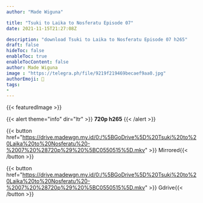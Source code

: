 ```yaml
---
author: "Made Wiguna"

title: "Tsuki to Laika to Nosferatu Episode 07"
date: 2021-11-15T21:27:08Z

description: "download Tsuki to Laika to Nosferatu Episode 07 h265"
draft: false
hideToc: false
enableToc: true
enableTocContent: false
author: Made Wiguna
image : "https://telegra.ph/file/9219f219469becaef9aa0.jpg"
authorEmoji: 👻
tags: 
- 
---
```


{{< featuredImage >}}




{{< alert theme="info" dir="ltr" >}}
**720p h265** 
{{< /alert >}}

{{< button href="https://drive.madewgn.my.id/0:/%5BGoDrive%5D%20Tsuki%20to%20Laika%20to%20Nosferatu%20-%2007%20%28720p%29%20%5BC0550515%5D.mkv" >}} Mirrored{{< /button >}}


{{< button href="https://drive.madewgn.my.id/0:/%5BGoDrive%5D%20Tsuki%20to%20Laika%20to%20Nosferatu%20-%2007%20%28720p%29%20%5BC0550515%5D.mkv" >}} Gdrive{{< /button >}}